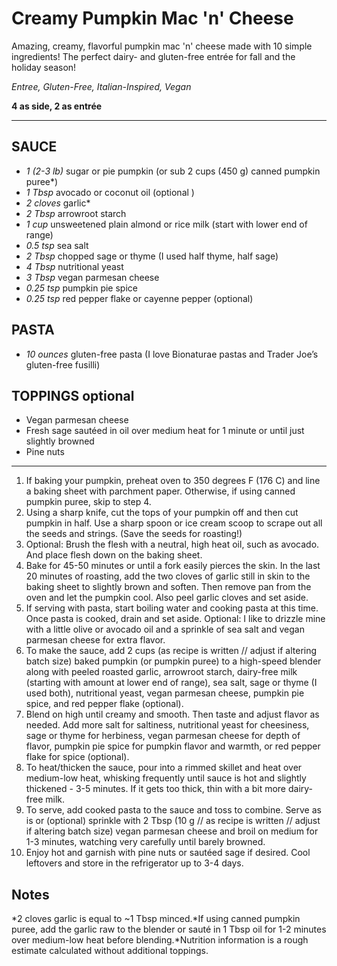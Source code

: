 # Creamy Pumpkin Mac 'n' Cheese

Amazing, creamy, flavorful pumpkin mac 'n' cheese made with 10 simple ingredients! The perfect dairy- and gluten-free entrée for fall and the holiday season!

*Entree, Gluten-Free, Italian-Inspired, Vegan*

**4 as side, 2 as entrée**

---

## SAUCE

- *1 (2-3 lb)* sugar or pie pumpkin (or sub 2 cups (450 g) canned pumpkin puree*)
- *1 Tbsp* avocado or coconut oil (optional )
- *2 cloves* garlic*
- *2 Tbsp* arrowroot starch
- *1 cup* unsweetened plain almond or rice milk (start with lower end of range)
- *0.5 tsp* sea salt
- *2 Tbsp* chopped sage or thyme (I used half thyme, half sage)
- *4 Tbsp* nutritional yeast
- *3 Tbsp* vegan parmesan cheese
- *0.25 tsp* pumpkin pie spice
- *0.25 tsp* red pepper flake or cayenne pepper (optional)

## PASTA

- *10 ounces* gluten-free pasta (I love Bionaturae pastas and Trader Joe’s gluten-free fusilli)

## TOPPINGS optional

- Vegan parmesan cheese
- Fresh sage sautéed in oil over medium heat for 1 minute or until just slightly browned
- Pine nuts

---

1. If baking your pumpkin, preheat oven to 350 degrees F (176 C) and line a baking sheet with parchment paper. Otherwise, if using canned pumpkin puree, skip to step 4.
2. Using a sharp knife, cut the tops of your pumpkin off and then cut pumpkin in half. Use a sharp spoon or ice cream scoop to scrape out all the seeds and strings. (Save the seeds for roasting!)
3. Optional: Brush the flesh with a neutral, high heat oil, such as avocado. And place flesh down on the baking sheet.
4. Bake for 45-50 minutes or until a fork easily pierces the skin. In the last 20 minutes of roasting, add the two cloves of garlic still in skin to the baking sheet to slightly brown and soften. Then remove pan from the oven and let the pumpkin cool. Also peel garlic cloves and set aside.
5. If serving with pasta, start boiling water and cooking pasta at this time. Once pasta is cooked, drain and set aside. Optional: I like to drizzle mine with a little olive or avocado oil and a sprinkle of sea salt and vegan parmesan cheese for extra flavor.
6. To make the sauce, add 2 cups (as recipe is written // adjust if altering batch size) baked pumpkin (or pumpkin puree) to a high-speed blender along with peeled roasted garlic, arrowroot starch, dairy-free milk (starting with amount at lower end of range), sea salt, sage or thyme (I used both), nutritional yeast, vegan parmesan cheese, pumpkin pie spice, and red pepper flake (optional).
7. Blend on high until creamy and smooth. Then taste and adjust flavor as needed. Add more salt for saltiness, nutritional yeast for cheesiness, sage or thyme for herbiness, vegan parmesan cheese for depth of flavor, pumpkin pie spice for pumpkin flavor and warmth, or red pepper flake for spice (optional).
8. To heat/thicken the sauce, pour into a rimmed skillet and heat over medium-low heat, whisking frequently until sauce is hot and slightly thickened - 3-5 minutes. If it gets too thick, thin with a bit more dairy-free milk.
9. To serve, add cooked pasta to the sauce and toss to combine. Serve as is or (optional) sprinkle with 2 Tbsp (10 g // as recipe is written // adjust if altering batch size) vegan parmesan cheese and broil on medium for 1-3 minutes, watching very carefully until barely browned.
10. Enjoy hot and garnish with pine nuts or sautéed sage if desired. Cool leftovers and store in the refrigerator up to 3-4 days.

## Notes

*2 cloves garlic is equal to ~1 Tbsp minced.*If using canned pumpkin puree, add the garlic raw to the blender or sauté in 1 Tbsp oil for 1-2 minutes over medium-low heat before blending.*Nutrition information is a rough estimate calculated without additional toppings.